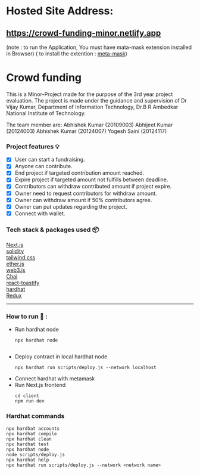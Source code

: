 # Hosted Site Address: 
## https://crowd-funding-minor.netlify.app
(note : to run the Application, You must have mata-mask extension installed in Browser)
( to install the extention : [meta-mask](https://chrome.google.com/webstore/detail/metamask/nkbihfbeogaeaoehlefnkodbefgpgknn))

# Crowd funding

This is a Minor-Project made for the purpose of the 3rd year project evaluation.
The project is made under the guidance and supervision of Dr Vijay Kumar, Department of 
Information Technology, Dr.B R Ambedkar National Institute of Technology. 

The team member are:
Abhishek Kumar (20109003)
Abhijeet Kumar (20124003)
Abhishek Kumar (20124007)
Yogesh Saini (20124117)

### Project features :bulb:

-   [x] User can start a fundraising.
-   [x] Anyone can contribute.
-   [x] End project if targeted contribution amount reached.
-   [x] Expire project if targeted amount not fulfills between deadline.
-   [x] Contributors can withdraw contributed amount if project expire.
-   [x] Owner need to request contributors for withdraw amount.
-   [x] Owner can withdraw amount if 50% contributors agree.
-   [x] Owner can put updates regarding the project.
-   [x] Connect with wallet.

### Tech stack & packages used 📦

 [Next.js](https://nextjs.org/docs/getting-started)              
 [solidity](https://docs.soliditylang.org/en/v0.8.13/)           
 [tailwind css](https://tailwindcss.com/docs/installation)       
 [ether.js](https://docs.ethers.io/v5/)                          
 [web3.js](https://www.npmjs.com/package/web3)                   
 [Chai](https://www.npmjs.com/package/chai)                      
 [react-toastify](https://www.npmjs.com/package/react-toastify)  
 [hardhat](https://www.npmjs.com/package/hardhat)                
 [Redux](https://www.npmjs.com/package/hardhat)                  

---

### How to run :runner: :

-   Run hardhat node
    ```
    npx hardhat node
    ```
    ```
-   Deploy contract in local hardhat node
    ```
    npx hardhat run scripts/deploy.js --network localhost
    ```
-   Connect hardhat with metamask
-   Run Next.js frontend
    ```
    cd client
    npm run dev
    ```



### Hardhat commands

```shell
npx hardhat accounts
npx hardhat compile
npx hardhat clean
npx hardhat test
npx hardhat node
node scripts/deploy.js
npx hardhat help
npx hardhat run scripts/deploy.js --network <network name>
```


